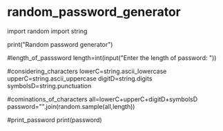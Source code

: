 # random_password_generator
import random
import string

print("Random password generator")

#length_of_passsword
length=int(input("Enter the length of password: "))

#considering_characters
lowerC=string.ascii_lowercase
upperC=string.ascii_uppercase
digitD=string.digits
symbolsD=string.punctuation

#cominations_of_characters
all=lowerC+upperC+digitD+symbolsD
password="".join(random.sample(all,length))

#print_password
print(password)
